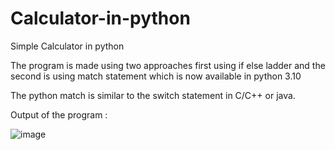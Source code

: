 # Calculator-in-python
Simple Calculator in python 

The program is made using two approaches 
first using if else ladder and the second is using match statement which is now available in python 3.10

The python match is similar to the switch statement in C/C++ or java.

Output of the program : 

![image](https://github.com/Sahilkhan118/Calculator-in-python/assets/89759221/82cdb17c-7b1f-4d28-846f-9a79cb8b1111)

